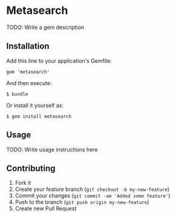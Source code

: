 # Metasearch

TODO: Write a gem description

## Installation

Add this line to your application's Gemfile:

    gem 'metasearch'

And then execute:

    $ bundle

Or install it yourself as:

    $ gem install metasearch

## Usage

TODO: Write usage instructions here

## Contributing

1. Fork it
2. Create your feature branch (`git checkout -b my-new-feature`)
3. Commit your changes (`git commit -am 'Added some feature'`)
4. Push to the branch (`git push origin my-new-feature`)
5. Create new Pull Request
